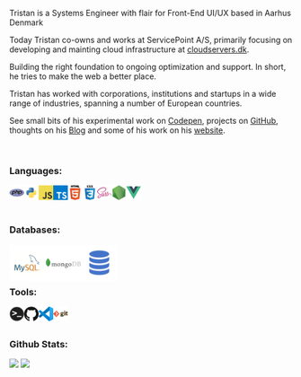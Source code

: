 <p>Tristan is a Systems Engineer with flair for Front-End UI/UX based in Aarhus Denmark</p>
<p>Today Tristan co-owns and works at ServicePoint A/S, primarily focusing on developing and mainting cloud infrastructure at <a href="https://cloudservers.dk" target="_blank" rel="noopener">cloudservers.dk</a>.</p>
<p>Building the right foundation to ongoing optimization and support. In short, he tries to make the web a better place.</p>
<p>Tristan has worked with corporations, institutions and startups in a wide range of industries, spanning a number of European countries.</p>
<p>See small bits of his experimental work on
<a href="https://codepen.io/triss90/" target="_blank" rel="noopener">Codepen</a>, projects on
<a href="https://github.com/triss90" target="_blank" rel="noopener">GitHub</a>, thoughts on his
<a href="https://triss.dev/blog">Blog</a> and some of his work on his <a href="https://triss.dev">website</a>.</p>
<br />

### Languages:
<img align="left" alt="PHP" width="26px" src="https://raw.githubusercontent.com/github/explore/80688e429a7d4ef2fca1e82350fe8e3517d3494d/topics/php/php.png" />
<img align="left" alt="Python" width="26px" src="https://raw.githubusercontent.com/github/explore/80688e429a7d4ef2fca1e82350fe8e3517d3494d/topics/python/python.png" />
<img align="left" alt="JavaScript" width="26px" src="https://raw.githubusercontent.com/github/explore/80688e429a7d4ef2fca1e82350fe8e3517d3494d/topics/javascript/javascript.png" />
<img align="left" alt="typescript" width="26px" src="https://raw.githubusercontent.com/github/explore/80688e429a7d4ef2fca1e82350fe8e3517d3494d/topics/typescript/typescript.png" />
<img align="left" alt="HTML5" width="26px" src="https://raw.githubusercontent.com/github/explore/80688e429a7d4ef2fca1e82350fe8e3517d3494d/topics/html/html.png" />
<img align="left" alt="CSS3" width="26px" src="https://raw.githubusercontent.com/github/explore/80688e429a7d4ef2fca1e82350fe8e3517d3494d/topics/css/css.png" />
<img align="left" alt="Sass" width="26px" src="https://raw.githubusercontent.com/github/explore/80688e429a7d4ef2fca1e82350fe8e3517d3494d/topics/sass/sass.png" />
<img align="left" alt="Node.js" width="26px" src="https://raw.githubusercontent.com/github/explore/80688e429a7d4ef2fca1e82350fe8e3517d3494d/topics/nodejs/nodejs.png" />
<code><img height="26" src="https://raw.githubusercontent.com/github/explore/80688e429a7d4ef2fca1e82350fe8e3517d3494d/topics/vue/vue.png"></code>
<br />
<br />

### Databases:
<img align="left" alt="MySQL" width="64px" src="https://raw.githubusercontent.com/github/explore/80688e429a7d4ef2fca1e82350fe8e3517d3494d/topics/mysql/mysql.png" />
<img align="left" alt="MySQL" width="64px" src="https://raw.githubusercontent.com/github/explore/80688e429a7d4ef2fca1e82350fe8e3517d3494d/topics/mongodb/mongodb.png" />
<img align="left" alt="MSSQL" width="64px" src="https://raw.githubusercontent.com/github/explore/80688e429a7d4ef2fca1e82350fe8e3517d3494d/topics/sql/sql.png" />
<br />
<br />
<br />


### Tools:
<img align="left" alt="Terminal" width="26px" src="https://raw.githubusercontent.com/github/explore/80688e429a7d4ef2fca1e82350fe8e3517d3494d/topics/terminal/terminal.png" />
<img align="left" alt="GitHub" width="26px" src="https://raw.githubusercontent.com/github/explore/78df643247d429f6cc873026c0622819ad797942/topics/github/github.png" />
<img align="left" alt="Visual Studio Code" width="26px" src="https://raw.githubusercontent.com/github/explore/78df643247d429f6cc873026c0622819ad797942/topics/visual-studio-code/visual-studio-code.png" />
<img align="left" alt="Git" width="26px" src="https://raw.githubusercontent.com/github/explore/80688e429a7d4ef2fca1e82350fe8e3517d3494d/topics/git/git.png" />
<br />
<br />

### Github Stats:
<img height="170em" src="https://github-readme-stats.vercel.app/api?username=triss90&show_icons=false&hide_border=true&count_private=true&show_icons=true&theme=radical" />
<img height="170em" src="https://github-readme-stats.vercel.app/api/top-langs/?username=triss90&hide=html,Jupyter%20Notebook&show_icons=true&hide_border=true&layout=compact&langs_count=8&theme=radical"/>

